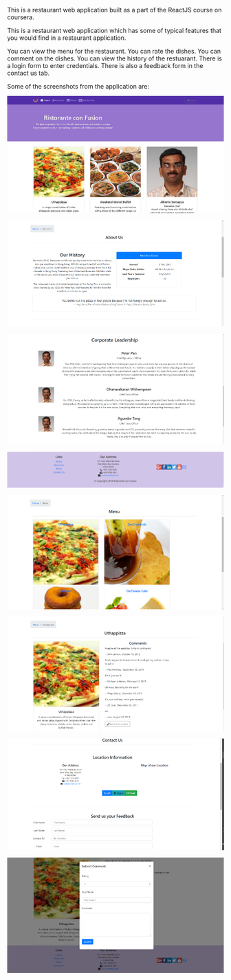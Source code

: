 This is a restaurant web application built as a part of the ReactJS course on coursera.

This is a restaurant web application which has some of typical features that you would find in a restaurant application.

You can view the menu for the restaurant.
You can rate the dishes.
You can comment on the dishes.
You can view the history of the restuarant.
There is a login form to enter credentials.
There is also a feedback form in the contact us tab.

Some of the screenshots from the application are:

![](Screenshots/Screenshot1.PNG)

![](Screenshots/Screenshot2.PNG)

![](Screenshots/Screenshot3.PNG)

![](Screenshots/Screenshot4.PNG)

![](Screenshots/Screenshot5.PNG)

![](Screenshots/Screenshot6.PNG)

![](Screenshots/Screenshot7.PNG)

![](Screenshots/Screenshot8.PNG)


